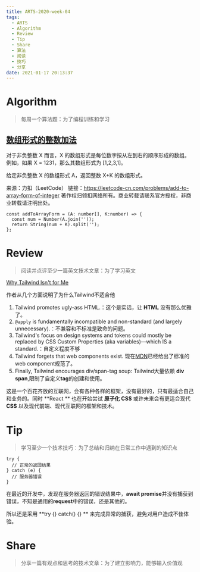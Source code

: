 ```yaml
---
title: ARTS-2020-week-04
tags:
  - ARTS
  - Algorithm
  - Review
  - Tip
  - Share
  - 算法
  - 阅读
  - 技巧
  - 分享
date: 2021-01-17 20:13:37
---
```


# Algorithm

> 每周一个算法题：为了编程训练和学习

## [数组形式的整数加法](https://leetcode-cn.com/problems/add-to-array-form-of-integer/)

对于非负整数 X 而言，X 的数组形式是每位数字按从左到右的顺序形成的数组。例如，如果 X = 1231，那么其数组形式为 [1,2,3,1]。

给定非负整数 X 的数组形式 A，返回整数 X+K 的数组形式。

来源：力扣（LeetCode）
链接：https://leetcode-cn.com/problems/add-to-array-form-of-integer
著作权归领扣网络所有。商业转载请联系官方授权，非商业转载请注明出处。

```````tsx
const addToArrayForm = (A: number[], K:number) => {
  const num = Number(A.join(''));
  return String(num + K).split('');
};
```````




# Review

> 阅读并点评至少一篇英文技术文章：为了学习英文

[Why Tailwind Isn't for Me](https://dev.to/jaredcwhite/why-tailwind-isn-t-for-me-5c90)

作者从几个方面说明了为什么Tailwind不适合他

1.  Tailwind promotes ugly-ass HTML.：这个是实话，让 **HTML** 没有那么优雅了。
2.  `@apply` is fundamentally incompatible and non-standard (and largely unnecessary).：不兼容和不标准是致命的问题。
3. Tailwind's focus on design systems and tokens could mostly be replaced by CSS Custom Properties (aka variables)—which IS a standard.：自定义程度不够
4. Tailwind forgets that web components exist. 现在[MDN](https://developer.mozilla.org/zh-CN/docs/Web/Web_Components)已经给出了标准的web component规范了。
5.  Finally, Tailwind encourages div/span-tag soup: Tailwind大量依赖 **div span**,限制了自定义**tag**的创建和使用。

这是一个百花齐放的互联网，会有各种各样的框架，没有最好的，只有最适合自己和业务的。同时 **React ** 也在开始尝试 **原子化 CSS** 或许未来会有更适合现代 **CSS** 以及现代前端、现代互联网的框架和技术。

# Tip

> 学习至少一个技术技巧：为了总结和归纳在日常工作中遇到的知识点

```tsx
try {
  // 正常的返回结果
} catch (e) {
  // 服务器错误
}
```

在最近的开发中，发现在服务器返回的错误结果中，**await promise**并没有捕获到错误，不知是通用的**request**中的错误，还是其他的。

所以还是采用 **try {} catch() {} ** 来完成异常的捕获，避免对用户造成不佳体验。



# Share

> 分享一篇有观点和思考的技术文章：为了建立影响力，能够输入价值观
